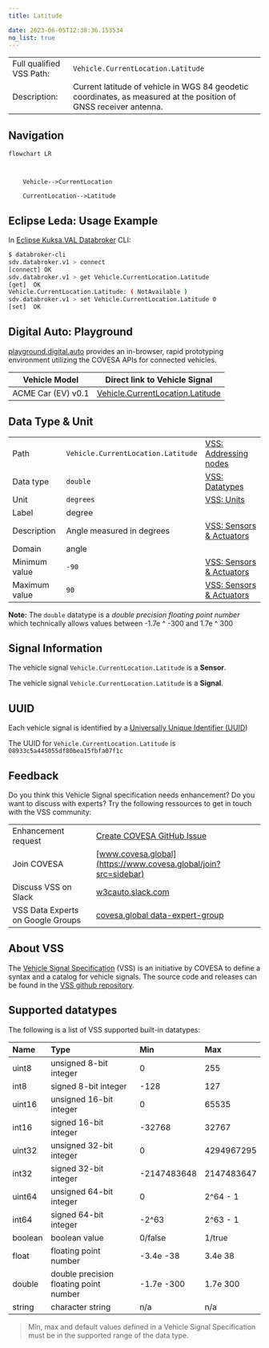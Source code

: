 ```yaml
---
title: Latitude

date: 2023-06-05T12:38:36.153534
no_list: true
---
```



| | |
|---|---|
| Full qualified VSS Path: | `Vehicle.CurrentLocation.Latitude` |
| Description: | Current latitude of vehicle in WGS 84 geodetic coordinates, as measured at the position of GNSS receiver antenna. |

## Navigation

```mermaid
flowchart LR



    Vehicle-->CurrentLocation

    CurrentLocation-->Latitude

```

## Eclipse Leda: Usage Example

In [Eclipse Kuksa.VAL Databroker](https://github.com/eclipse/kuksa.val/tree/master/kuksa_databroker) CLI:



```bash
$ databroker-cli
sdv.databroker.v1 > connect
[connect] OK
sdv.databroker.v1 > get Vehicle.CurrentLocation.Latitude
[get]  OK
Vehicle.CurrentLocation.Latitude: ( NotAvailable )
sdv.databroker.v1 > set Vehicle.CurrentLocation.Latitude 0
[set]  OK
```

## Digital Auto: Playground

[playground.digital.auto](http://digital.auto) provides an in-browser, rapid prototyping environment utilizing the COVESA APIs for connected vehicles. 

| Vehicle Model | Direct link to Vehicle Signal |
|---|---|
| ACME Car (EV) v0.1 | [Vehicle.CurrentLocation.Latitude](https://digitalauto.netlify.app/model/STLWzk1WyqVVLbfymb4f/cvi/list/Vehicle.CurrentLocation.Latitude/) |

## Data Type & Unit

| | | |
|---|---|---|
| Path | `Vehicle.CurrentLocation.Latitude` | [VSS: Addressing nodes](https://covesa.github.io/vehicle_signal_specification/rule_set/basics/) |
| Data type | `double` | [VSS: Datatypes](https://covesa.github.io/vehicle_signal_specification/rule_set/data_entry/data_types/) |
| Unit | `degrees` | [VSS: Units](https://covesa.github.io/vehicle_signal_specification/rule_set/data_entry/data_unit_types/) |
| Label | degree | |
| Description | Angle measured in degrees | [VSS: Sensors & Actuators](https://covesa.github.io/vehicle_signal_specification/rule_set/data_entry/sensor_actuator/) |
| Domain | angle | [](https://covesa.github.io/vehicle_signal_specification/rule_set/data_entry/data_unit_types/) |
| Minimum value | `-90` | [VSS: Sensors & Actuators](https://covesa.github.io/vehicle_signal_specification/rule_set/data_entry/sensor_actuator/) |
| Maximum value | `90` | [VSS: Sensors & Actuators](https://covesa.github.io/vehicle_signal_specification/rule_set/data_entry/sensor_actuator/) |











**Note:** The `double` datatype is a *double precision floating point number* which technically allows values between -1.7e ^ -300 and 1.7e ^ 300



## Signal Information





The vehicle signal `Vehicle.CurrentLocation.Latitude` is a **Sensor**.

The vehicle signal `Vehicle.CurrentLocation.Latitude` is a **Signal**.



## UUID

Each vehicle signal is identified by a [Universally Unique Identifier (UUID](https://en.wikipedia.org/wiki/Universally_unique_identifier))

The UUID for `Vehicle.CurrentLocation.Latitude` is `08933c5a445055df80bea15fbfa07f1c`


## Feedback

Do you think this Vehicle Signal specification needs enhancement? Do you want to discuss with experts? Try the following ressources to get in touch with the VSS community:

| | |
|---|---|
| Enhancement request | [Create COVESA GitHub Issue](https://github.com/COVESA/vehicle_signal_specification/issues/new?body=Please+describe+your+feedback&title=Signal+feedback+Vehicle.CurrentLocation.Latitude) |
| Join COVESA | [www.covesa.global](https://www.covesa.global/join?src=sidebar) |
| Discuss VSS on Slack | [w3cauto.slack.com](http://w3cauto.slack.com/) |
| VSS Data Experts on Google Groups | [covesa.global data-expert-group](https://groups.google.com/a/covesa.global/g/data-expert-group) |

## About VSS

The [Vehicle Signal Specification](https://covesa.github.io/vehicle_signal_specification/) (VSS)
is an initiative by COVESA to define a syntax and a catalog for vehicle signals.
The source code and releases can be found in the [VSS github repository](https://github.com/COVESA/vehicle_signal_specification).

## Supported datatypes

The following is a list of VSS supported built-in datatypes:

Name       | Type                       | Min  | Max
:----------|:---------------------------|:-----|:---
uint8      | unsigned 8-bit integer     | 0    | 255
int8       | signed 8-bit integer       | -128 | 127
uint16     | unsigned 16-bit integer    |  0   | 65535
int16      | signed 16-bit integer      | -32768 | 32767
uint32     | unsigned 32-bit integer    | 0 | 4294967295
int32      | signed 32-bit integer      | -2147483648 | 2147483647
uint64     | unsigned 64-bit integer    | 0    | 2^64 - 1
int64      | signed 64-bit integer      | -2^63 | 2^63 - 1
boolean    | boolean value              | 0/false | 1/true
float      | floating point number      | -3.4e -38 | 3.4e 38
double     | double precision floating point number | -1.7e -300 | 1.7e 300
string     | character string           | n/a  | n/a

> Min, max and default values defined in a Vehicle Signal Specification must be in the supported range of the data type.
